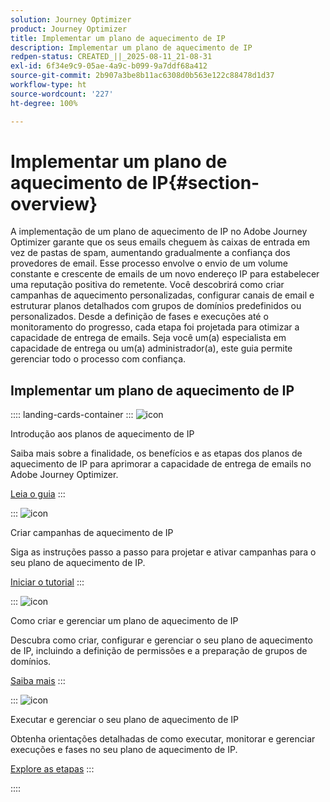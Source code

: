 ```yaml
---
solution: Journey Optimizer
product: Journey Optimizer
title: Implementar um plano de aquecimento de IP
description: Implementar um plano de aquecimento de IP
redpen-status: CREATED_||_2025-08-11_21-08-31
exl-id: 6f34e9c9-05ae-4a9c-b099-9a7ddf68a412
source-git-commit: 2b907a3be8b11ac6308d0b563e122c88478d1d37
workflow-type: ht
source-wordcount: '227'
ht-degree: 100%

---
```


# Implementar um plano de aquecimento de IP{#section-overview}

A implementação de um plano de aquecimento de IP no Adobe Journey Optimizer garante que os seus emails cheguem às caixas de entrada em vez de pastas de spam, aumentando gradualmente a confiança dos provedores de email. Esse processo envolve o envio de um volume constante e crescente de emails de um novo endereço IP para estabelecer uma reputação positiva do remetente. Você descobrirá como criar campanhas de aquecimento personalizadas, configurar canais de email e estruturar planos detalhados com grupos de domínios predefinidos ou personalizados. Desde a definição de fases e execuções até o monitoramento do progresso, cada etapa foi projetada para otimizar a capacidade de entrega de emails. Seja você um(a) especialista em capacidade de entrega ou um(a) administrador(a), este guia permite gerenciar todo o processo com confiança.

## Implementar um plano de aquecimento de IP

:::: landing-cards-container
:::
![icon](https://cdn.experienceleague.adobe.com/icons/book.svg?lang=pt-BR)

Introdução aos planos de aquecimento de IP

Saiba mais sobre a finalidade, os benefícios e as etapas dos planos de aquecimento de IP para aprimorar a capacidade de entrega de emails no Adobe Journey Optimizer.

[Leia o guia](../using/configuration/ip-warmup-gs.md)
:::

:::
![icon](https://cdn.experienceleague.adobe.com/icons/circle-play.svg?lang=pt-BR)

Criar campanhas de aquecimento de IP

Siga as instruções passo a passo para projetar e ativar campanhas para o seu plano de aquecimento de IP.

[Iniciar o tutorial](../using/configuration/ip-warmup-campaign.md)
:::

:::
![icon](https://cdn.experienceleague.adobe.com/icons/gear.svg?lang=pt-BR)

Como criar e gerenciar um plano de aquecimento de IP

Descubra como criar, configurar e gerenciar o seu plano de aquecimento de IP, incluindo a definição de permissões e a preparação de grupos de domínios.

[Saiba mais](../using/configuration/ip-warmup-plan.md)
:::

:::
![icon](https://cdn.experienceleague.adobe.com/icons/list-check.svg?lang=pt-BR)

Executar e gerenciar o seu plano de aquecimento de IP

Obtenha orientações detalhadas de como executar, monitorar e gerenciar execuções e fases no seu plano de aquecimento de IP.

[Explore as etapas](../using/configuration/ip-warmup-execution.md)
:::

::::
